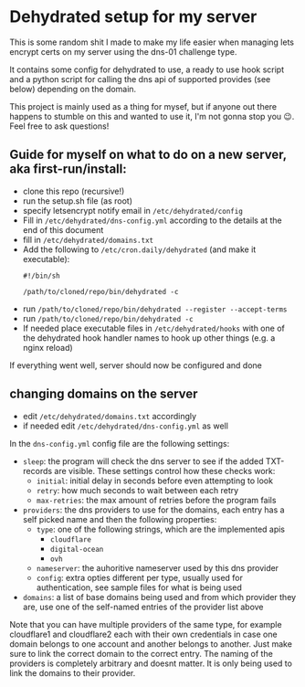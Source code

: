 # Dehydrated setup for my server
This is some random shit I made to make my life easier when managing lets encrypt certs on my server using the dns-01 challenge type.

It contains some config for dehydrated to use, a ready to use hook script and a python script for calling the dns api of supported provides (see below) depending on the domain.

This project is mainly used as a thing for mysef, but if anyone out there happens to stumble on this and wanted to use it, I'm not gonna stop you :wink:. Feel free to ask questions!

## Guide for myself on what to do on a new server, aka first-run/install:
* clone this repo (recursive!)
* run the setup.sh file (as root)
* specify letsencrypt notify email in `/etc/dehydrated/config`
* Fill in `/etc/dehydrated/dns-config.yml` according to the details at the end of this document
* fill in `/etc/dehydrated/domains.txt`
* Add the following to `/etc/cron.daily/dehydrated` (and make it executable):
  ```
  #!/bin/sh
  
  /path/to/cloned/repo/bin/dehydrated -c
  ```
* run `/path/to/cloned/repo/bin/dehydrated --register --accept-terms`
* run `/path/to/cloned/repo/bin/dehydrated -c`
* If needed place executable files in `/etc/dehydrated/hooks` with one of the dehydrated hook handler names to hook up other things (e.g. a nginx reload)

If everything went well, server should now be configured and done

## changing domains on the server
* edit `/etc/dehydrated/domains.txt` accordingly
* if needed edit `/etc/dehydrated/dns-config.yml` as well

In the `dns-config.yml` config file are the following settings:

* `sleep`: the program will check the dns server to see if the added TXT-records are visible. These settings control how these checks work:
  * `initial`: initial delay in seconds before even attempting to look
  * `retry`: how much seconds to wait between each retry
  * `max-retries`: the max amount of retries before the program fails
* `providers`: the dns providers to use for the domains, each entry has a self picked name and then the following properties:
  * `type`: one of the following strings, which are the implemented apis
    - `cloudflare`
    - `digital-ocean`
    - `ovh`
  * `nameserver`: the auhoritive nameserver used by this dns provider
  * `config`: extra opties different per type, usually used for authentication, see sample files for what is being used
* `domains`: a list of base domains being used and from which provider they are, use one of the self-named entries of the provider list above

Note that you can have multiple providers of the same type, for example cloudflare1 and cloudflare2 each with their own credentials in case one domain belongs to one account and another belongs to another. Just make sure to link the correct domain to the correct entry. The naming of the providers is completely arbitrary and doesnt matter. It is only being used to link the domains to their provider.
